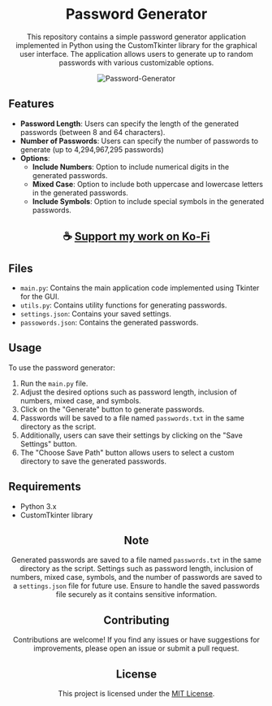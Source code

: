 <div align="center">

# Password Generator

This repository contains a simple password generator application implemented in Python using the CustomTkinter library for the graphical user interface.
The application allows users to generate up to random passwords with various customizable options.

</div>

<div align="center">

![Password-Generator](https://github.com/ThatSINEWAVE/Password-Generator/assets/133239148/4136f56d-2c08-4acb-8d8b-f377d69a982f)

</div>

## Features

- **Password Length**: Users can specify the length of the generated passwords (between 8 and 64 characters).
- **Number of Passwords**: Users can specify the number of passwords to generate (up to 4,294,967,295 passwords)
- **Options**:
  - **Include Numbers**: Option to include numerical digits in the generated passwords.
  - **Mixed Case**: Option to include both uppercase and lowercase letters in the generated passwords.
  - **Include Symbols**: Option to include special symbols in the generated passwords.

<div align="center">

## ☕ [Support my work on Ko-Fi](https://ko-fi.com/thatsinewave)

</div>

## Files

- `main.py`: Contains the main application code implemented using Tkinter for the GUI.
- `utils.py`: Contains utility functions for generating passwords.
- `settings.json`: Contains your saved settings.
- `passowords.json`: Contains the generated passwords.

## Usage

To use the password generator:

1. Run the `main.py` file.
2. Adjust the desired options such as password length, inclusion of numbers, mixed case, and symbols.
3. Click on the "Generate" button to generate passwords.
4. Passwords will be saved to a file named `passwords.txt` in the same directory as the script.
5. Additionally, users can save their settings by clicking on the "Save Settings" button.
6. The "Choose Save Path" button allows users to select a custom directory to save the generated passwords.

## Requirements

- Python 3.x
- CustomTkinter library

<div align="center">

## Note

Generated passwords are saved to a file named `passwords.txt` in the same directory as the script.
Settings such as password length, inclusion of numbers, mixed case, symbols, and the number of passwords are saved to a `settings.json` file for future use.
Ensure to handle the saved passwords file securely as it contains sensitive information.

</div>

<div align="center">

## Contributing

Contributions are welcome! If you find any issues or have suggestions for improvements, please open an issue or submit a pull request.

</div>

<div align="center">

## License

This project is licensed under the [MIT License](LICENSE).

</div>
